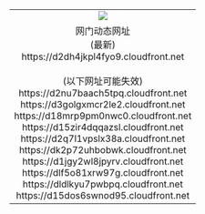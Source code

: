 ﻿<table>
  <tr></tr>
  <tr><td colspan=2 align=center><img src="https://d2dh4jkpl4fyo9.cloudfront.net/Up/oGate.jpg" /></td></tr>
  <tr><td colspan=2 align=center>网门动态网址<br/>(最新)
<br>https://d2dh4jkpl4fyo9.cloudfront.net
<br/><br/>(以下网址可能失效)
<br>https://d2nu7baach5tpq.cloudfront.net
<br>https://d3golgxmcr2le2.cloudfront.net
<br>https://d18mrp9pm0nwc0.cloudfront.net
<br>https://d15zir4dqqazsl.cloudfront.net
<br>https://d2q7l1vpslx38a.cloudfront.net
<br>https://dk2p72uhbobwk.cloudfront.net
<br>https://d1jgy2wl8jpyrv.cloudfront.net
<br>https://dlf5o81xrw97g.cloudfront.net
<br>https://dldlkyu7pwbpq.cloudfront.net
<br>https://d15dos6swnod95.cloudfront.net
    </td>
  </tr>
</table>

